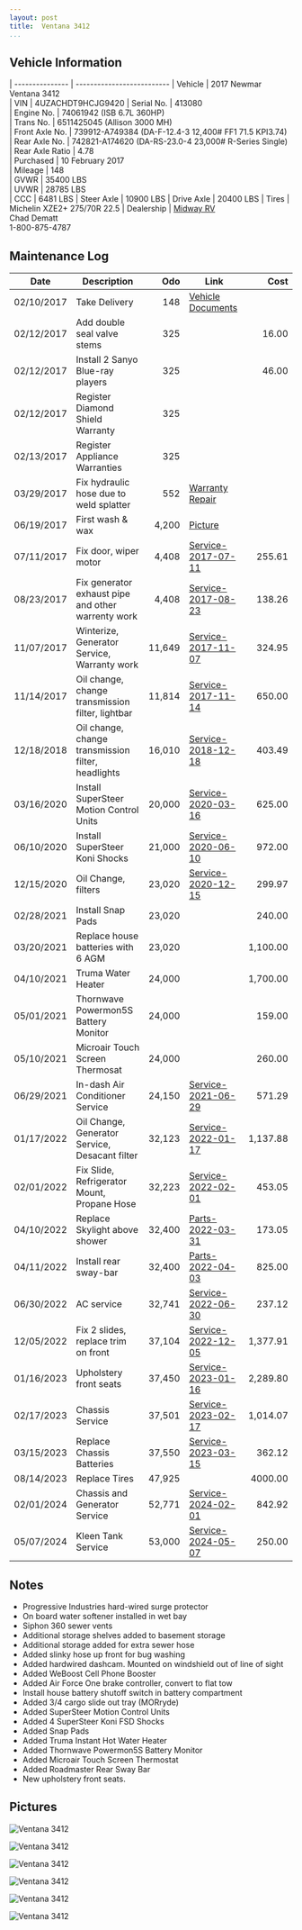 ```yaml
---
layout: post  
title:  Ventana 3412
...
```


## Vehicle Information

| --------------- | -------------------------- 
| Vehicle         | 2017 Newmar Ventana 3412                                               
| VIN             | 4UZACHDT9HCJG9420
| Serial No.      | 413080                                                                 
| Engine No.      | 74061942 (ISB 6.7L 360HP)                                                                
| Trans No.       | 6511425045 (Allison 3000 MH)                                                                 
| Front Axle No.  | 739912-A749384 (DA-F-12.4-3 12,400# FF1 71.5 KPI3.74)                                                                 
| Rear Axle No.   | 742821-A174620 (DA-RS-23.0-4 23,000# R-Series Single)                                                                 
| Rear Axle Ratio | 4.78                                                                 
| Purchased       | 10 February 2017                                                       
| Mileage         | 148                                                                    
| GVWR            | 35400 LBS                                                              
| UVWR            | 28785 LBS                                                              
| CCC             | 6481  LBS
| Steer Axle      | 10900 LBS
| Drive Axle      | 20400 LBS
| Tires           | Michelin XZE2+ 275/70R 22.5
| Dealership      | [Midway RV](http://www.midwayrv.com/)<br>Chad Dematt<br>1-800-875-4787 


## Maintenance Log

| Date       | Description                                          | Odo     | Link                       | Cost     
| ---------- | ---------------------------------------------------- | -------: | -------------------------- | --------: 
| 02/10/2017 | Take Delivery                                        |     148  | [Vehicle Documents][1]     |  
| 02/12/2017 | Add double seal valve stems                          |     325  |                            |    16.00  
| 02/12/2017 | Install 2 Sanyo Blue-ray players                     |     325  |                            |    46.00  
| 02/12/2017 | Register Diamond Shield Warranty                     |     325  |                            |          
| 02/13/2017 | Register Appliance Warranties                        |     325  |                            |          
| 03/29/2017 | Fix hydraulic hose due to weld splatter              |     552  | [Warranty Repair][2]       |
| 06/19/2017 | First wash & wax                                     |   4,200  | [Picture][3]               |
| 07/11/2017 | Fix door, wiper motor                                |   4,408  | [Service-2017-07-11][4]    |   255.61
| 08/23/2017 | Fix generator exhaust pipe and other warrenty work   |   4,408  | [Service-2017-08-23][5]    |   138.26
| 11/07/2017 | Winterize, Generator Service, Warranty work          |  11,649  | [Service-2017-11-07][6]    |   324.95
| 11/14/2017 | Oil change, change transmission filter, lightbar     |  11,814  | [Service-2017-11-14][7]    |   650.00
| 12/18/2018 | Oil change, change transmission filter, headlights   |  16,010  | [Service-2018-12-18][8]    |   403.49
| 03/16/2020 | Install SuperSteer Motion Control Units              |  20,000  | [Service-2020-03-16][9]    |   625.00
| 06/10/2020 | Install SuperSteer Koni Shocks                       |  21,000  | [Service-2020-06-10][10]   |   972.00
| 12/15/2020 | Oil Change, filters                                  |  23,020  | [Service-2020-12-15][11]   |   299.97
| 02/28/2021 | Install Snap Pads                                    |  23,020  |                            |   240.00
| 03/20/2021 | Replace house batteries with 6 AGM                   |  23,020  |                            | 1,100.00
| 04/10/2021 | Truma Water Heater                                   |  24,000  |                            | 1,700.00
| 05/01/2021 | Thornwave Powermon5S Battery Monitor                 |  24,000  |                            |   159.00
| 05/10/2021 | Microair Touch Screen Thermosat                      |  24,000  |                            |   260.00
| 06/29/2021 | In-dash Air Conditioner Service                      |  24,150  | [Service-2021-06-29][12]   |   571.29
| 01/17/2022 | Oil Change, Generator Service, Desacant filter       |  32,123  | [Service-2022-01-17][13]   | 1,137.88
| 02/01/2022 | Fix Slide, Refrigerator Mount, Propane Hose          |  32,223  | [Service-2022-02-01][14]   |   453.05
| 04/10/2022 | Replace Skylight above shower                        |  32,400  | [Parts-2022-03-31][15]     |   173.05
| 04/11/2022 | Install rear sway-bar                                |  32,400  | [Parts-2022-04-03][16]     |   825.00
| 06/30/2022 | AC service                                           |  32,741  | [Service-2022-06-30][17]   |   237.12
| 12/05/2022 | Fix 2 slides, replace trim on front                  |  37,104  | [Service-2022-12-05][18]   | 1,377.91
| 01/16/2023 | Upholstery front seats                               |  37,450  | [Service-2023-01-16][19]   | 2,289.80
| 02/17/2023 | Chassis Service                                      |  37,501  | [Service-2023-02-17][20]   | 1,014.07
| 03/15/2023 | Replace Chassis Batteries                            |  37,550  | [Service-2023-03-15][21]   |   362.12
| 08/14/2023 | Replace Tires                                        |  47,925  |                            |  4000.00
| 02/01/2024 | Chassis and Generator Service                        |  52,771  | [Service-2024-02-01][22]   |   842.92
| 05/07/2024 | Kleen Tank Service                                   |  53,000  | [Service-2024-05-07][23]   |   250.00

## Notes

- Progressive Industries hard-wired surge protector
- On board water softener installed in wet bay
- Siphon 360 sewer vents
- Additional storage shelves added to basement storage
- Additional storage added for extra sewer hose
- Added slinky hose up front for bug washing
- Added hardwired dashcam. Mounted on windshield out of line of sight
- Added WeBoost Cell Phone Booster
- Added Air Force One brake controller, convert to flat tow
- Install house battery shutoff switch in battery compartment
- Added 3/4 cargo slide out tray (MORryde)
- Added SuperSteer Motion Control Units
- Added 4 SuperSteer Koni FSD Shocks
- Added Snap Pads
- Added Truma Instant Hot Water Heater
- Added Thornwave Powermon5S Battery Monitor
- Added Microair Touch Screen Thermostat
- Added Roadmaster Rear Sway Bar
- New upholstery front seats.

## Pictures


![Ventana 3412](http://i.imgur.com/QaxDwt9.jpg)

![Ventana 3412](http://i.imgur.com/8oaabGt.jpg)

![Ventana 3412](http://i.imgur.com/qpkJvn0.jpg)

![Ventana 3412](http://i.imgur.com/FyQFti3.jpg)

![Ventana 3412](http://i.imgur.com/hEFctBf.jpg)

![Ventana 3412](http://i.imgur.com/CQCgs8r.jpg)

[1]: /artifacts/NewmarVentanaTitleDocuments.pdf
[2]: /artifacts/warrenty-repair.protected.pdf
[3]: https://goo.gl/photos/PvhcmT8m4j9nsFdQ9
[4]: /artifacts/service-2017-07-11.pdf
[5]: /artifacts/service-2017-08-23.pdf
[6]: /artifacts/service-2017-11-07.pdf
[7]: /artifacts/service-2017-11-14.pdf
[8]: /artifacts/service-2018-12-18.pdf
[9]: /artifacts/service-2020-03-16.pdf
[10]: /artifacts/service-2020-06-10.pdf
[11]: /artifacts/service-2020-12-15.pdf
[12]: /artifacts/service-2021-06-29.pdf
[13]: /artifacts/service-2022-01-17.pdf
[14]: /artifacts/service-2022-02-01.pdf
[15]: /artifacts/Parts-2022-03-31.pdf
[16]: /artifacts/Parts-2022-04-03.pdf
[17]: /artifacts/service-2022-06-30.pdf
[18]: /artifacts/service-2022-12-05.pdf
[19]: /artifacts/service-2023-01-16.pdf
[20]: /artifacts/service-2023-02-17.pdf
[21]: /artifacts/service-2023-03-15.pdf
[22]: /artifacts/service-2024-02-01.pdf
[23]: /artifacts/service-2024-05-07.pdf
